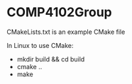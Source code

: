 # COMP4102Group

CMakeLists.txt is an example CMake file

In Linux to use CMake:
- mkdir build && cd build
- cmake ..
- make
